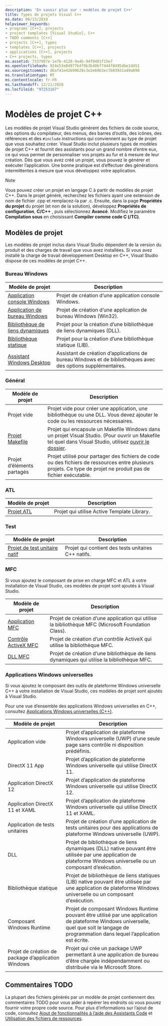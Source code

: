 ```yaml
---
description: 'En savoir plus sur : modèles de projet C++'
title: Types de projets Visual C++
ms.date: 08/13/2019
helpviewer_keywords:
- programs [C++], projects
- project templates [Visual Studio], C++
- TODO comments [C++]
- projects [C++], types
- templates [C++], projects
- applications [C++], projects
- C++ projects, types
ms.assetid: 7337987e-1e7b-4120-9a4b-94f0401f15e7
ms.openlocfilehash: 924e53e0d977b4f9b3b40bf7444f8495dbe1d451
ms.sourcegitcommit: d6af41e42699628c3e2e6063ec7b03931a49a098
ms.translationtype: MT
ms.contentlocale: fr-FR
ms.lasthandoff: 12/11/2020
ms.locfileid: "97253167"
---
```

# <a name="c-project-templates"></a>Modèles de projet C++

Les modèles de projet Visual Studio génèrent des fichiers de code source, des options du compilateur, des menus, des barres d’outils, des icônes, des références et des `#include` instructions qui conviennent au type de projet que vous souhaitez créer. Visual Studio inclut plusieurs types de modèles de projet C++ et fournit des assistants pour un grand nombre d’entre eux, ce qui vous permet de personnaliser vos projets au fur et à mesure de leur création. Dès que vous avez créé un projet, vous pouvez le générer et exécuter l’application. Une bonne pratique est d’effectuer des générations intermittentes à mesure que vous développez votre application.

> [!NOTE]
> Vous pouvez créer un projet en langage C à partir de modèles de projet C++. Dans le projet généré, recherchez les fichiers ayant une extension de nom de fichier .cpp et remplacez-la par .c. Ensuite, dans la page **Propriétés du projet** du projet (et non de la solution), développez **Propriétés de configuration**, **C/C++** , puis sélectionnez **Avancé**. Modifiez le paramètre **Compilation sous** en choisissant **Compiler comme code C (/TC)**.

## <a name="project-templates"></a>Modèles de projet

Les modèles de projet inclus dans Visual Studio dépendent de la version du produit et des charges de travail que vous avez installées. Si vous avez installé la charge de travail développement Desktop en C++, Visual Studio dispose de ces modèles de projet C++.

### <a name="windows-desktop"></a>Bureau Windows

|Modèle de projet|Description|
|----------------------|-----------------------------|
|[Application console Windows](../../windows/overview-of-windows-programming-in-cpp.md)|Projet de création d’une application console Windows.|
|[Application de bureau Windows](../../windows/walkthrough-creating-windows-desktop-applications-cpp.md)|Projet de création d’une application de bureau Windows (Win32).|
|[Bibliothèque de liens dynamiques](../walkthrough-creating-and-using-a-dynamic-link-library-cpp.md)|Projet pour la création d’une bibliothèque de liens dynamiques (DLL).|
|[Bibliothèque statique](../walkthrough-creating-and-using-a-static-library-cpp.md)|Projet pour la création d’une bibliothèque statique (LIB).|
|[Assistant Windows Desktop](../../windows/windows-desktop-wizard.md)|Assistant de création d’applications de bureau Windows et de bibliothèques avec des options supplémentaires.|

### <a name="general"></a>Général

|Modèle de projet|Description|
|----------------------|-----------------------------|
|Projet vide|Projet vide pour créer une application, une bibliothèque ou une DLL. Vous devez ajouter le code ou les ressources nécessaires.|
|[Projet Makefile](creating-a-makefile-project.md)|Projet qui encapsule un Makefile Windows dans un projet Visual Studio. (Pour ouvrir un Makefile tel quel dans Visual Studio, utilisez [ouvrir le dossier](../open-folder-projects-cpp.md).|
|Projet d’éléments partagés|Projet utilisé pour partager des fichiers de code ou des fichiers de ressources entre plusieurs projets. Ce type de projet ne produit pas de fichier exécutable.|

### <a name="atl"></a>ATL

|Modèle de projet|Description|
|----------------------|-----------------------------|
|[Projet ATL](../../atl/reference/creating-an-atl-project.md)|Projet qui utilise Active Template Library.|

### <a name="test"></a>Test

|Modèle de projet|Description|
|----------------------|-----------------------------|
|[Projet de test unitaire natif](/visualstudio/test/writing-unit-tests-for-c-cpp-with-the-microsoft-unit-testing-framework-for-cpp)|Projet qui contient des tests unitaires C++ natifs.|

### <a name="mfc"></a>MFC

Si vous ajoutez le composant de prise en charge MFC et ATL à votre installation de Visual Studio, ces modèles de projet sont ajoutés à Visual Studio.

|Modèle de projet|Description|
|----------------------|-----------------------------|
|[Application MFC](../../mfc/reference/creating-an-mfc-application.md)|Projet de création d’une application qui utilise la bibliothèque MFC (Microsoft Foundation Class).|
|[Contrôle ActiveX MFC](../../mfc/reference/creating-an-mfc-activex-control.md)|Projet de création d’un contrôle ActiveX qui utilise la bibliothèque MFC.|
|[DLL MFC](../../mfc/reference/creating-an-mfc-dll-project.md)|Projet de création d’une bibliothèque de liens dynamiques qui utilise la bibliothèque MFC.|

### <a name="windows-universal-apps"></a>Applications Windows universelles

Si vous ajoutez le composant des outils de plateforme Windows universelle C++ à votre installation de Visual Studio, ces modèles de projet sont ajoutés à Visual Studio.

Pour une vue d’ensemble des applications Windows universelles en C++, consultez [Applications Windows universelles (C++)](../../cppcx/universal-windows-apps-cpp.md).

|Modèle de projet|Description|
|----------------------|-----------------------------|
|Application vide|Projet d’application de plateforme Windows universelle (UWP) d’une seule page sans contrôle ni disposition prédéfinis.|
|DirectX 11 App|Projet d’application de plateforme Windows universelle qui utilise DirectX 11.|
|Application DirectX 12|Projet d’application de plateforme Windows universelle qui utilise DirectX 12.|
|Application DirectX 11 et XAML|Projet d’application de plateforme Windows universelle qui utilise DirectX 11 et XAML.|
|Application de tests unitaires|Projet de création d’une application de tests unitaires pour des applications de plateforme Windows universelle (UWP).|
|DLL|Projet de bibliothèque de liens dynamiques (DLL) native pouvant être utilisée par une application de plateforme Windows universelle ou un composant d’exécution.|
|Bibliothèque statique|Projet de bibliothèque de liens statiques (LIB) native pouvant être utilisée par une application de plateforme Windows universelle ou un composant d’exécution.|
|Composant Windows Runtime|Projet de composant Windows Runtime pouvant être utilisé par une application de plateforme Windows universelle, quel que soit le langage de programmation dans lequel l’application est écrite.|
|Projet de création de package d’application Windows|Projet qui crée un package UWP permettant à une application de bureau d’être chargée indépendamment ou distribuée via le Microsoft Store.|

## <a name="todo-comments"></a>Commentaires TODO

La plupart des fichiers générés par un modèle de projet contiennent des commentaires TODO pour vous aider à repérer les endroits où vous pouvez fournir votre propre code source. Pour plus d’informations sur l’ajout de code, consultez [Ajout de fonctionnalités à l’aide des Assistants Code](../../ide/adding-functionality-with-code-wizards-cpp.md) et [Utilisation des fichiers de ressources](../../windows/working-with-resource-files.md).
